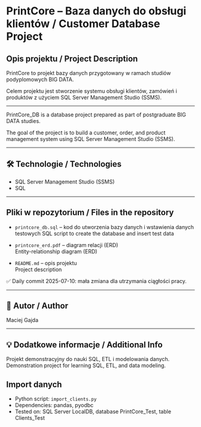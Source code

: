 # PrintCore – Baza danych do obsługi klientów / Customer Database Project

##  Opis projektu / Project Description

PrintCore to projekt bazy danych przygotowany w ramach studiów podyplomowych BIG DATA.

Celem projektu jest stworzenie systemu obsługi klientów, zamówień i produktów z użyciem SQL Server Management Studio (SSMS).

---

PrintCore_DB is a database project prepared as part of postgraduate BIG DATA studies.

The goal of the project is to build a customer, order, and product management system using SQL Server Management Studio (SSMS).

---

## 🛠 Technologie / Technologies

- SQL Server Management Studio (SSMS)
- SQL

---

##  Pliki w repozytorium / Files in the repository

- `printcore_db.sql` – kod do utworzenia bazy danych i wstawienia danych testowych 
  SQL script to create the database and insert test data

- `printcore_erd.pdf` – diagram relacji (ERD)  
  Entity-relationship diagram (ERD)

- `README.md` – opis projektu  
  Project description

✅ Daily commit 2025-07-10: mała zmiana dla utrzymania ciągłości pracy.

---

## 👤 Autor / Author

Maciej Gajda

---

## 💡 Dodatkowe informacje / Additional Info

Projekt demonstracyjny do nauki SQL, ETL i modelowania danych.  
Demonstration project for learning SQL, ETL, and data modeling.

## Import danych

- Python script: `import_clients.py`  
- Dependencies: pandas, pyodbc  
- Tested on: SQL Server LocalDB, database PrintCore_Test, table Clients_Test

